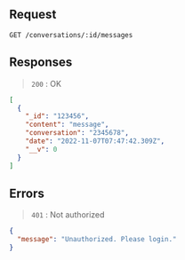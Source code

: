 ## Request

`GET /conversations/:id/messages`

## Responses

> `200` : OK

```json
[
  {
    "_id": "123456",
    "content": "message",
    "conversation": "2345678",
    "date": "2022-11-07T07:47:42.309Z",
    "__v": 0
  }
]
```

## Errors

> `401` : Not authorized

```json
{
  "message": "Unauthorized. Please login."
}
```
